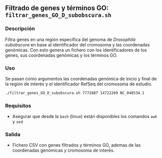 ## Filtrado de genes y términos GO: `filtrar_genes_GO_D_subobscura.sh`

### Descripción
Filtra genes en una región específica del genoma de *Drosophila subobscura* en base al identificador del cromosoma y las coordenadas genómicas. Con esto genera un fichero con los identificadores de los genes, sus coordenadas genómicas y los términos GO.

### Uso
Se pasan como argumentos las coordenadas genómica de inicio y final de la región de interés y el identificador RefSeq del cromosoma de estudio.

```bash
./filtrar_genes_GO_D_subobscura.sh 7772887 14722269 NC_048534.1
```

### Requisitos
- Asegurar que desde la `bash` (linux) están disponibles los comandos `awk` y `sed`

### Salida
- Fichero CSV con genes filtrados y términos GO, ademas de las coordenadas genómicas y cromosoma de interés.

